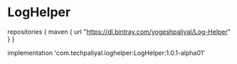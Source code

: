 # LogHelper

repositories {
    maven {
        url  "https://dl.bintray.com/yogeshpaliyal/Log-Helper" 
    }
}

implementation 'com.techpaliyal.loghelper:LogHelper:1.0.1-alpha01'
